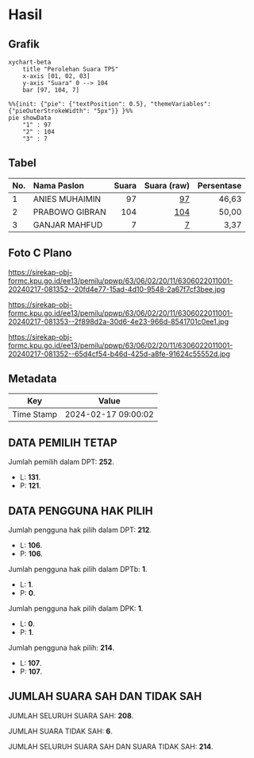 # Hasil

## Grafik

```mermaid
xychart-beta
    title "Perolehan Suara TPS"
    x-axis [01, 02, 03]
    y-axis "Suara" 0 --> 104
    bar [97, 104, 7]
```

```mermaid
%%{init: {"pie": {"textPosition": 0.5}, "themeVariables": {"pieOuterStrokeWidth": "5px"}} }%%
pie showData
    "1" : 97
    "2" : 104
    "3" : 7
```

## Tabel

| No. | Nama Paslon    | Suara | Suara (raw) | Persentase |
|:--- |:-------------- | -----:| -----------:| ----------:|
| 1   | ANIES MUHAIMIN | 97    | [97][p-1]   | 46,63      |
| 2   | PRABOWO GIBRAN | 104   | [104][p-2]  | 50,00      |
| 3   | GANJAR MAHFUD  | 7     | [7][p-3]    | 3,37       |


[p-1]: https://github.com/gigit-pemilu/pemilu-2024/blob/main/pilpres/hitung-suara/sub/63-kalimantan-selatan/sub/06-hulu-sungai-selatan/sub/02-padang-batung/sub/2011-mawangi/sub/001-tps/sub/paslon-1.txt
[p-2]: https://github.com/gigit-pemilu/pemilu-2024/blob/main/pilpres/hitung-suara/sub/63-kalimantan-selatan/sub/06-hulu-sungai-selatan/sub/02-padang-batung/sub/2011-mawangi/sub/001-tps/sub/paslon-2.txt
[p-3]: https://github.com/gigit-pemilu/pemilu-2024/blob/main/pilpres/hitung-suara/sub/63-kalimantan-selatan/sub/06-hulu-sungai-selatan/sub/02-padang-batung/sub/2011-mawangi/sub/001-tps/sub/paslon-3.txt

## Foto C Plano

https://sirekap-obj-formc.kpu.go.id/ee13/pemilu/ppwp/63/06/02/20/11/6306022011001-20240217-081352--20fd4e77-15ad-4d10-9548-2a67f7cf3bee.jpg

https://sirekap-obj-formc.kpu.go.id/ee13/pemilu/ppwp/63/06/02/20/11/6306022011001-20240217-081353--2f898d2a-30d6-4e23-966d-8541701c0ee1.jpg

https://sirekap-obj-formc.kpu.go.id/ee13/pemilu/ppwp/63/06/02/20/11/6306022011001-20240217-081352--65d4cf54-b46d-425d-a8fe-91624c55552d.jpg


## Metadata

| Key        | Value               |
| ---------- | ------------------- |
| Time Stamp | 2024-02-17 09:00:02 |


## DATA PEMILIH TETAP

Jumlah pemilih dalam DPT: **252**.
 * L: **131**.
 * P: **121**.

## DATA PENGGUNA HAK PILIH

Jumlah pengguna hak pilih dalam DPT: **212**.
 * L: **106**.
 * P: **106**.

Jumlah pengguna hak pilih dalam DPTb: **1**.
 * L: **1**.
 * P: **0**.

Jumlah pengguna hak pilih dalam DPK: **1**.
 * L: **0**.
 * P: **1**.

Jumlah pengguna hak pilih: **214**.
 * L: **107**.
 * P: **107**.

## JUMLAH SUARA SAH DAN TIDAK SAH

JUMLAH SELURUH SUARA SAH: **208**.

JUMLAH SUARA TIDAK SAH: **6**.

JUMLAH SELURUH SUARA SAH DAN SUARA TIDAK SAH: **214**.


